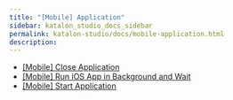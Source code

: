 ```yaml
---
title: "[Mobile] Application" 
sidebar: katalon_studio_docs_sidebar
permalink: katalon-studio/docs/mobile-application.html 
description: 
---
```

*   [\[Mobile\] Close Application](/display/KD/%5BMobile%5D+Close+Application)
*   [\[Mobile\] Run iOS App in Background and Wait](/display/KD/%5BMobile%5D+Run+iOS+App+in+Background+and+Wait)
*   [\[Mobile\] Start Application](/display/KD/%5BMobile%5D+Start+Application)